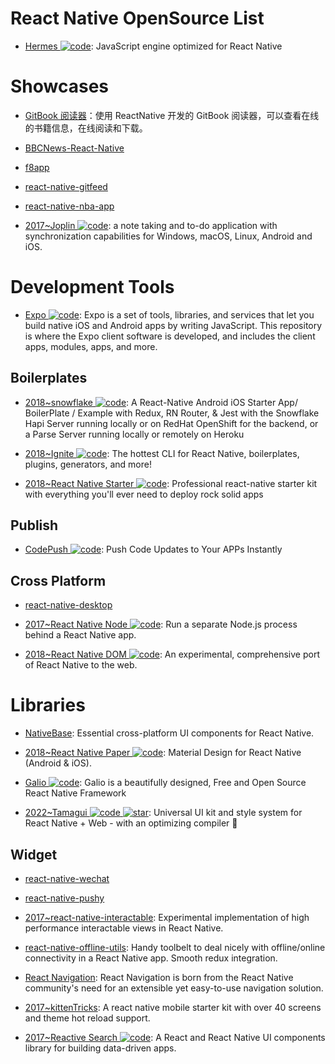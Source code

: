 # React Native OpenSource List

- [Hermes ![code](https://ng-tech.icu/assets/code.svg)](https://hermesengine.dev/): JavaScript engine optimized for React Native

# Showcases

- [GitBook 阅读器](https://github.com/le0zh/gitbook-reader-rn)：使用 ReactNative 开发的 GitBook 阅读器，可以查看在线的书籍信息，在线阅读和下载。

- [BBCNews-React-Native](https://github.com/joeltrew/BBCNews-React-Native)

- [f8app](https://github.com/fbsamples/f8app)

- [react-native-gitfeed](https://github.com/xiekw2010/react-native-gitfeed)

- [react-native-nba-app](https://github.com/wwayne/react-native-nba-app)

- [2017~Joplin ![code](https://ng-tech.icu/assets/code.svg)](https://github.com/laurent22/joplin): a note taking and to-do application with synchronization capabilities for Windows, macOS, Linux, Android and iOS.

# Development Tools

- [Expo ![code](https://ng-tech.icu/assets/code.svg)](https://github.com/expo/expo): Expo is a set of tools, libraries, and services that let you build native iOS and Android apps by writing JavaScript. This repository is where the Expo client software is developed, and includes the client apps, modules, apps, and more.

## Boilerplates

- [2018~snowflake ![code](https://ng-tech.icu/assets/code.svg)](https://github.com/bartonhammond/snowflake): A React-Native Android iOS Starter App/ BoilerPlate / Example with Redux, RN Router, & Jest with the Snowflake Hapi Server running locally or on RedHat OpenShift for the backend, or a Parse Server running locally or remotely on Heroku

- [2018~Ignite ![code](https://ng-tech.icu/assets/code.svg)](https://github.com/infinitered/ignite): The hottest CLI for React Native, boilerplates, plugins, generators, and more!

- [2018~React Native Starter ![code](https://ng-tech.icu/assets/code.svg)](https://github.com/ueno-llc/react-native-starter): Professional react-native starter kit with everything you'll ever need to deploy rock solid apps

## Publish

- [CodePush ![code](https://ng-tech.icu/assets/code.svg)](https://microsoft.github.io/code-push/): Push Code Updates to Your APPs Instantly

## Cross Platform

- [react-native-desktop](https://github.com/ptmt/react-native-desktop)

- [2017~React Native Node ![code](https://ng-tech.icu/assets/code.svg)](https://github.com/staltz/react-native-node): Run a separate Node.js process behind a React Native app.

- [2018~React Native DOM ![code](https://ng-tech.icu/assets/code.svg)](https://github.com/vincentriemer/react-native-dom): An experimental, comprehensive port of React Native to the web.

# Libraries

- [NativeBase](https://github.com/GeekyAnts/NativeBase): Essential cross-platform UI components for React Native.

- [2018~React Native Paper ![code](https://ng-tech.icu/assets/code.svg)](https://parg.co/U1m): Material Design for React Native (Android & iOS).

- [Galio ![code](https://ng-tech.icu/assets/code.svg)](https://github.com/galio-org/galio): Galio is a beautifully designed, Free and Open Source React Native Framework

- [2022~Tamagui ![code](https://ng-tech.icu/assets/code.svg) ![star](https://img.shields.io/github/stars/tamagui/tamagui)](https://github.com/tamagui/tamagui): Universal UI kit and style system for React Native + Web - with an optimizing compiler 🚄

## Widget

- [react-native-wechat](https://github.com/weflex/react-native-wechat)

- [react-native-pushy](https://github.com/reactnativecn/react-native-pushy)

- [2017~react-native-interactable](https://github.com/wix/react-native-interactable): Experimental implementation of high performance interactable views in React Native.

- [react-native-offline-utils](https://github.com/rauliyohmc/react-native-offline-utils): Handy toolbelt to deal nicely with offline/online connectivity in a React Native app. Smooth redux integration.

- [React Navigation](https://github.com/react-community/react-navigation): React Navigation is born from the React Native community's need for an extensible yet easy-to-use navigation solution.

- [2017~kittenTricks](https://github.com/akveo/kittenTricks): A react native mobile starter kit with over 40 screens and theme hot reload support.

- [2017~Reactive Search ![code](https://ng-tech.icu/assets/code.svg)](https://github.com/appbaseio/reactivesearch): A React and React Native UI components library for building data-driven apps.
